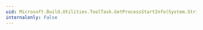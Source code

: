 ```yaml
---
uid: Microsoft.Build.Utilities.ToolTask.GetProcessStartInfo(System.String,System.String,System.String)
internalonly: False
---
```

